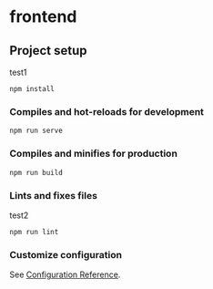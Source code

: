 # frontend

## Project setup
test1
```
npm install
```

### Compiles and hot-reloads for development
```
npm run serve
```

### Compiles and minifies for production
```
npm run build
```

### Lints and fixes files
test2
```
npm run lint
```

### Customize configuration
See [Configuration Reference](https://cli.vuejs.org/config/).
